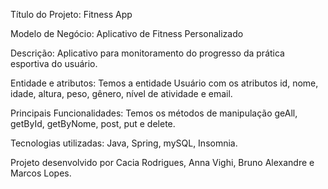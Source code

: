 Título do Projeto: Fitness App

Modelo de Negócio: Aplicativo de Fitness Personalizado

Descrição: Aplicativo para monitoramento do progresso da prática esportiva do usuário.

Entidade e atributos: Temos a entidade Usuário com os atributos id, nome, idade, altura, peso, gênero, nível de atividade e email.

Principais Funcionalidades: Temos os métodos de manipulação geAll, getById, getByNome, post, put e delete.

Tecnologias utilizadas: Java, Spring, mySQL, Insomnia.

Projeto desenvolvido por Cacia Rodrigues, Anna Vighi, Bruno Alexandre e Marcos Lopes.
